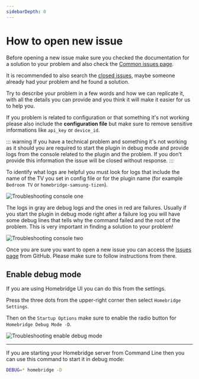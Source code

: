 ```yaml
---
sidebarDepth: 0
---
```


# How to open new issue

Before opening a new issue make sure you checked the documentation for a solution to your problem and also check the [Common issues page](/troubleshooting/common-issues.md).

It is recommended to also search the [closed issues](https://github.com/tavicu/homebridge-samsung-tizen/issues?q=is%3Aissue+), maybe someone already had your problem and he found a solution.

Try to describe your problem in a few words and how we can replicate it, with all the details you can provide and you think it will make it easier for us to help you.

If you problem is related to configuration or that something it's not working please also include the **configuration file** but make sure to remove sensitive informations like `api_key` or `device_id`.

::: warning
If you have a technical problem and something it's not working as it should you are required to start the plugin in debug mode and provide logs from the console related to the plugin and the problem. If you don't provide this information the issue will be closed without response.
:::

To identify what logs are helpful you must look for logs that include the name of the TV you set in config file or for the plugin name (for example `Bedroom TV` or `homebridge-samsung-tizen`). 

![Troubleshooting console one](~@images/trouble.console-one.png)

The logs in gray are debug logs and the ones in red are failures. Usually if you start the plugin in debug mode right after a failure log you will have some debug lines that tells why the command failed and the root of the problem. This is very important in finding a solution to your problem!

![Troubleshooting console two](~@images/trouble.console-two.png)

Once you are sure you want to open a new issue you can access the [Issues page](https://github.com/tavicu/homebridge-samsung-tizen/issues) from GitHub. Please make sure to follow instructions from there.

## Enable debug mode

If you are using Homebridge UI you can do this from the settings.

Press the three dots from the upper-right corner then select `Homebridge Settings`. 

Then on the `Startup Options` make sure to enable the radio button for `Homebridge Debug Mode -D`.

![Troubleshooting enable debug mode](~@images/trouble.open-issue.png)

***

If you are starting your Homebridge server from Command Line then you can use this command to start it in debug mode:

``` bash
DEBUG=* homebridge -D
```